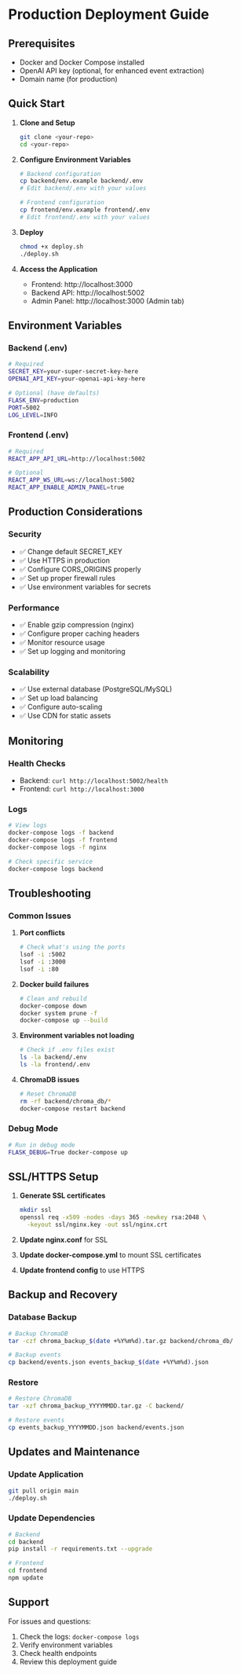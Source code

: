 # Production Deployment Guide

## Prerequisites

- Docker and Docker Compose installed
- OpenAI API key (optional, for enhanced event extraction)
- Domain name (for production)

## Quick Start

1. **Clone and Setup**
   ```bash
   git clone <your-repo>
   cd <your-repo>
   ```

2. **Configure Environment Variables**
   ```bash
   # Backend configuration
   cp backend/env.example backend/.env
   # Edit backend/.env with your values
   
   # Frontend configuration  
   cp frontend/env.example frontend/.env
   # Edit frontend/.env with your values
   ```

3. **Deploy**
   ```bash
   chmod +x deploy.sh
   ./deploy.sh
   ```

4. **Access the Application**
   - Frontend: http://localhost:3000
   - Backend API: http://localhost:5002
   - Admin Panel: http://localhost:3000 (Admin tab)

## Environment Variables

### Backend (.env)
```bash
# Required
SECRET_KEY=your-super-secret-key-here
OPENAI_API_KEY=your-openai-api-key-here

# Optional (have defaults)
FLASK_ENV=production
PORT=5002
LOG_LEVEL=INFO
```

### Frontend (.env)
```bash
# Required
REACT_APP_API_URL=http://localhost:5002

# Optional
REACT_APP_WS_URL=ws://localhost:5002
REACT_APP_ENABLE_ADMIN_PANEL=true
```

## Production Considerations

### Security
- ✅ Change default SECRET_KEY
- ✅ Use HTTPS in production
- ✅ Configure CORS_ORIGINS properly
- ✅ Set up proper firewall rules
- ✅ Use environment variables for secrets

### Performance
- ✅ Enable gzip compression (nginx)
- ✅ Configure proper caching headers
- ✅ Monitor resource usage
- ✅ Set up logging and monitoring

### Scalability
- ✅ Use external database (PostgreSQL/MySQL)
- ✅ Set up load balancing
- ✅ Configure auto-scaling
- ✅ Use CDN for static assets

## Monitoring

### Health Checks
- Backend: `curl http://localhost:5002/health`
- Frontend: `curl http://localhost:3000`

### Logs
```bash
# View logs
docker-compose logs -f backend
docker-compose logs -f frontend
docker-compose logs -f nginx

# Check specific service
docker-compose logs backend
```

## Troubleshooting

### Common Issues

1. **Port conflicts**
   ```bash
   # Check what's using the ports
   lsof -i :5002
   lsof -i :3000
   lsof -i :80
   ```

2. **Docker build failures**
   ```bash
   # Clean and rebuild
   docker-compose down
   docker system prune -f
   docker-compose up --build
   ```

3. **Environment variables not loading**
   ```bash
   # Check if .env files exist
   ls -la backend/.env
   ls -la frontend/.env
   ```

4. **ChromaDB issues**
   ```bash
   # Reset ChromaDB
   rm -rf backend/chroma_db/*
   docker-compose restart backend
   ```

### Debug Mode
```bash
# Run in debug mode
FLASK_DEBUG=True docker-compose up
```

## SSL/HTTPS Setup

1. **Generate SSL certificates**
   ```bash
   mkdir ssl
   openssl req -x509 -nodes -days 365 -newkey rsa:2048 \
     -keyout ssl/nginx.key -out ssl/nginx.crt
   ```

2. **Update nginx.conf** for SSL
3. **Update docker-compose.yml** to mount SSL certificates
4. **Update frontend config** to use HTTPS

## Backup and Recovery

### Database Backup
```bash
# Backup ChromaDB
tar -czf chroma_backup_$(date +%Y%m%d).tar.gz backend/chroma_db/

# Backup events
cp backend/events.json events_backup_$(date +%Y%m%d).json
```

### Restore
```bash
# Restore ChromaDB
tar -xzf chroma_backup_YYYYMMDD.tar.gz -C backend/

# Restore events
cp events_backup_YYYYMMDD.json backend/events.json
```

## Updates and Maintenance

### Update Application
```bash
git pull origin main
./deploy.sh
```

### Update Dependencies
```bash
# Backend
cd backend
pip install -r requirements.txt --upgrade

# Frontend
cd frontend
npm update
```

## Support

For issues and questions:
1. Check the logs: `docker-compose logs`
2. Verify environment variables
3. Check health endpoints
4. Review this deployment guide 